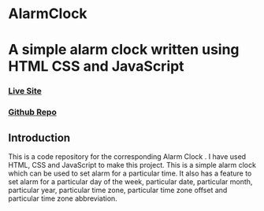 # AlarmClock
# A simple alarm clock written using HTML CSS and JavaScript

### [Live Site]()
### [Github Repo](https://github.com/devdeepak06/AlarmClock)

## Introduction
This is a code repository for the corresponding Alarm Clock .
I have used HTML, CSS and JavaScript to make this project. 
This is a simple alarm clock which can be used to set alarm for a particular time.
 It also has a feature to set alarm for a particular day of the week,  particular date, particular month, particular year, particular time zone, particular time zone offset and particular time zone abbreviation. 
